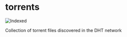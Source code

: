 torrents 
========
![Indexed](https://img.shields.io/badge/indexed-193344-blue)

Collection of torrent files discovered in the DHT network
